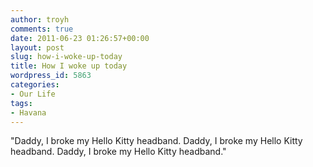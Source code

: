```yaml
---
author: troyh
comments: true
date: 2011-06-23 01:26:57+00:00
layout: post
slug: how-i-woke-up-today
title: How I woke up today
wordpress_id: 5863
categories:
- Our Life
tags:
- Havana
---
```


"Daddy, I broke my Hello Kitty headband. Daddy, I broke my Hello Kitty headband. Daddy, I broke my Hello Kitty headband."
